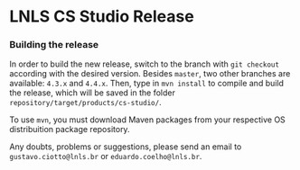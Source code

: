 # LNLS CS Studio Release

### Building the release
In order to build the new release, switch to the branch with `git checkout` according with the desired version. Besides `master`, two other branches are available: `4.3.x` and `4.4.x`. Then, type in `mvn install` to compile and build the release, which will be saved in the folder `repository/target/products/cs-studio/`.

To use `mvn`, you must download Maven packages from your respective OS distribuition package repository.

Any doubts, problems or suggestions, please send an email to `gustavo.ciotto@lnls.br` or `eduardo.coelho@lnls.br`.
